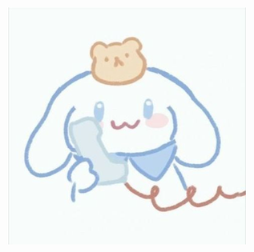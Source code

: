 <!doctype html>
<html lang="en-US">
  <head>
    <meta charset="utf-8" />
    <meta name="viewport" content="width=device-width" />
    <title>Danya Cheng</title>
  </head>
  <body>
    <img src="Matching Icons ♡♡.jpeg" alt="cinamoroll">
  </body>
</html>
